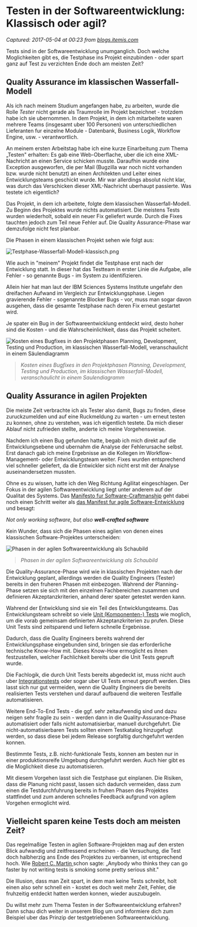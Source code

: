 # Testen in der Softwareentwicklung: Klassisch oder agil?

_Captured: 2017-05-04 at 00:23 from [blogs.itemis.com](https://blogs.itemis.com/de/testen-in-der-softwareentwicklung-klassisch-oder-agil?utm_source=hs_email&utm_medium=email&utm_content=51465536&_hsenc=p2ANqtz-91p3r5BSROav2bG1tdXvZmlKrWPo2KBiyiyf2XGAkEAlQtsp6iWOoIg3CZ0yLOrlQ9dVH46XQtype8qjERyQfbtbKrMA&_hsmi=51465821)_

Tests sind in der Softwareentwicklung unumganglich. Doch welche Moglichkeiten gibt es, die Testphase ins Projekt einzubinden - oder spart ganz auf Test zu verzichten Ende doch am meisten Zeit?

## Quality Assurance im klassischen Wasserfall-Modell

Als ich nach meinem Studium angefangen habe, zu arbeiten, wurde die Rolle _Tester_ nicht gerade als Traumrolle im Projekt bezeichnet - trotzdem habe ich sie ubernommen. In dem Projekt, in dem ich mitarbeitete waren mehrere Teams (insgesamt uber 100 Personen) von unterschiedlichen Lieferanten fur einzelne Module - Datenbank, Business Logik, Workflow Engine, usw. - verantwortlich.

An meinem ersten Arbeitstag habe ich eine kurze Einarbeitung zum Thema „Testen" erhalten: Es gab eine Web-Oberflache, uber die ich eine XML-Nachricht an einen Service schicken musste. Daraufhin wurde eine Exception ausgeworfen, die per Mail (Bugzilla war noch nicht vorhanden bzw. wurde nicht benutzt) an einen Architekten und Leiter eines Entwicklungsteams geschickt wurde. Mir war allerdings absolut nicht klar, was durch das Verschicken dieser XML-Nachricht uberhaupt passierte. Was testete ich eigentlich?

Das Projekt, in dem ich arbeitete, folgte dem klassischen Wasserfall-Modell. Zu Beginn des Projektes wurde nichts automatisiert. Die meistens Tests wurden wiederholt, sobald ein neuer Fix geliefert wurde. Durch die Fixes tauchten jedoch zum Teil neue Fehler auf. Die Quality Assurance-Phase war demzufolge nicht fest planbar.

Die Phasen in einem klassischen Projekt sehen wie folgt aus:

![Testphase-Wasserfall-Modell-klassisch.png](https://blogs.itemis.com/hs-fs/hubfs/Blog/Agile/Testphase-Wasserfall-Modell-klassisch.png?t=1493824172934&width=316&height=37&name=Testphase-Wasserfall-Modell-klassisch.png)

Wie auch in "meinem" Projekt findet die Testphase erst nach der Entwicklung statt. In dieser hat das Testteam in erster Linie die Aufgabe, alle Fehler - so genannte Bugs - im System zu identifizieren.

Allein hier hat man laut der IBM Sciences Systems Institute ungefahr den dreifachen Aufwand im Vergleich zur Entwicklungsphase. Liegen gravierende Fehler - sogenannte Blocker Bugs - vor, muss man sogar davon ausgehen, dass die gesamte Testphase nach deren Fix erneut gestartet wird.

Je spater ein Bug in der Softwareentwicklung entdeckt wird, desto hoher sind die Kosten - und die Wahrscheinlichkeit, dass das Projekt scheitert.

![Kosten eines Bugfixes in den Projektphasen Planning, Development, Testing und Production, im klassischen Wasserfall-Modell, veranschaulicht in einem Säulendiagramm](https://blogs.itemis.com/hs-fs/hubfs/Blog/Agile/Wasserfall-modell-klassisch-kosten.png?t=1493824172934&width=261&name=Wasserfall-modell-klassisch-kosten.png)

> _Kosten eines Bugfixes in den Projektphasen Planning, Development, Testing und Production, im klassischen Wasserfall-Modell, veranschaulicht in einem Saulendiagramm_

## Quality Assurance in agilen Projekten

Die meiste Zeit verbrachte ich als Tester also damit, Bugs zu finden, diese zuruckzumelden und auf eine Ruckmeldung zu warten - um erneut testen zu konnen, ohne zu verstehen, was ich eigentlich testete. Da mich dieser Ablauf nicht zufrieden stellte, anderte ich meine Vorgehensweise.

Nachdem ich einen Bug gefunden hatte, begab ich mich direkt auf die Entwicklungsebene und ubernahm die Analyse der Fehlerursache selbst. Erst danach gab ich meine Ergebnisse an die Kollegen im Workflow-Management- oder Entwicklungsteam weiter. Fixes wurden entsprechend viel schneller geliefert, da die Entwickler sich nicht erst mit der Analyse auseinandersetzen mussten.

Ohne es zu wissen, hatte ich den Weg Richtung Agilitat eingeschlagen. Der Fokus in der agilen Softwareentwicklung liegt unter anderem auf der Qualitat des Systems. Das [Manifesto fur Software-Craftmanship](http://manifesto.softwarecraftsmanship.org/) geht dabei noch einen Schritt weiter als [das Manifest fur agile Software-Entwicklung](http://agilemanifesto.org/iso/de/manifesto.html) und besagt:

_Not only working software, but also **well-crafted software**_

Kein Wunder, dass sich die Phasen eines agilen von denen eines klassischen Software-Projektes unterscheiden:

![Phasen in der agilen Softwareentwicklung als Schaubild](https://blogs.itemis.com/hs-fs/hubfs/Blog/Agile/Testphase-agile-software-entwicklung.png?t=1493824172934&width=291&name=Testphase-agile-software-entwicklung.png)

> _Phasen in der agilen Softwareentwicklung als Schaubild_

Die Quality-Assurance-Phase wird wie in klassischen Projekten nach der Entwicklung geplant, allerdings werden die Quality Engineers (Tester) bereits in den fruheren Phasen mit einbezogen. Wahrend der Planning-Phase setzen sie sich mit den einzelnen Fachbereichen zusammen und definieren Akzeptanzkriterien, anhand derer spater getestet werden kann.

Wahrend der Entwicklung sind sie ein Teil des Entwicklungsteams. Das Entwicklungsteam schreibt so viele [Unit (Komponenten-) Tests](https://de.wikipedia.org/wiki/Modultest) wie moglich, um die vorab gemeinsam definierten Akzeptanzkriterien zu prufen. Diese Unit Tests sind zeitsparend und liefern schnelle Ergebnisse.

Dadurch, dass die Quality Engineers bereits wahrend der Entwicklungsphase eingebunden sind, bringen sie das erforderliche technische Know-How mit. Dieses Know-How ermoglicht es ihnen festzustellen, welcher Fachlichkeit bereits uber die Unit Tests gepruft wurde.

Die Fachlogik, die durch Unit Tests bereits abgedeckt ist, muss nicht auch uber [Integrationstests](https://de.wikipedia.org/wiki/Integrationstest) oder sogar uber UI Tests erneut gepruft werden. Dies lasst sich nur gut vermeiden, wenn die Quality Engineers die bereits realisierten Tests verstehen und darauf aufbauend die weiteren Testfalle automatisieren.

Weitere End-To-End Tests - die ggf. sehr zeitaufwendig sind und dazu neigen sehr fragile zu sein - werden dann in die Quality-Assurance-Phase automatisiert oder falls nicht automatisierbar, manuell durchgefuhrt. Die nicht-automatisierbaren Tests sollten einem Testkatalog hinzugefugt werden, so dass diese bei jedem Release sorgfaltig durchgefuhrt werden konnen.

Bestimmte Tests, z.B. nicht-funktionale Tests, konnen am besten nur in einer produktionsreife Umgebung durchgefuhrt werden. Auch hier gibt es die Moglichkeit diese zu automatisieren.

Mit diesem Vorgehen lasst sich die Testphase gut einplanen. Die Risiken, dass die Planung nicht passt, lassen sich dadurch vermeiden, dass zum einen die Testdurchfuhrung bereits in fruhen Phasen des Projektes stattfindet und zum anderen schnelles Feedback aufgrund von agilem Vorgehen ermoglicht wird.

## Vielleicht sparen keine Tests doch am meisten Zeit?

Das regelmaßige Testen in agilen Software-Projekten mag auf den ersten Blick aufwandig und zeitfressend erscheinen - die Versuchung, die Test doch halbherzig ans Ende des Projektes zu verbannen, ist entsprechend hoch. Wie [Robert C. Martin ](https://8thlight.com/blog/uncle-bob/2013/03/05/TheStartUpTrap.html)schon sagte: „Anybody who thinks they can go faster by not writing tests is smoking some pretty serious shit."

Die Illusion, dass man Zeit spart, in dem man keine Tests schreibt, holt einen also sehr schnell ein - kostet es doch weit mehr Zeit, Fehler, die fruhzeitig entdeckt hatten werden konnen, wieder auszubugeln.

Du willst mehr zum Thema Testen in der Softwareentwicklung erfahren? Dann schau dich weiter in unserem Blog um und informiere dich zum Beispiel uber das Prinzip der testgetriebenen Softwareentwicklung.
